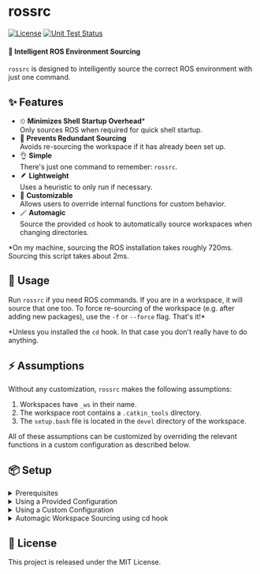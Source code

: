 # rossrc

[![License](https://img.shields.io/github/license/ll-nick/rossrc)](./LICENSE)
[![Unit Test Status](https://img.shields.io/github/actions/workflow/status/ll-nick/rossrc/run-tests.yml?branch=main&label=tests)](https://github.com/ll-nick/rossrc/actions/workflows/run-tests.yml?query=branch%3Amain)

#### 🧠 Intelligent ROS Environment Sourcing

`rossrc` is designed to intelligently source the correct ROS environment with just one command.

## ✨ Features

- ⏲  **Minimizes Shell Startup Overhead***  
  Only sources ROS when required for quick shell startup.
- 🧠 **Prevents Redundant Sourcing**  
  Avoids re-sourcing the workspace if it has already been set up.
- 👌 **Simple**  
  There's just one command to remember: `rossrc`.
- 🪶 **Lightweight**  
  Uses a heuristic to only run if necessary.
- 🔧 **Customizable**  
  Allows users to override internal functions for custom behavior.
- 🪄 **Automagic**  
  Source the provided `cd` hook to automatically source workspaces when changing directories.

*On my machine, sourcing the ROS installation takes roughly 720ms.
Sourcing this script takes about 2ms.

## 🚀 Usage

Run `rossrc` if you need ROS commands.
If you are in a workspace, it will source that one too.
To force re-sourcing of the workspace (e.g. after adding new packages), use the `-f` or `--force` flag.
That's it!*

*Unless you installed the `cd` hook. In that case you don't really have to do anything.

## ⚡️ Assumptions

Without any customization, `rossrc` makes the following assumptions:

1. Workspaces have `_ws` in their name.
2. The workspace root contains a `.catkin_tools` directory.
3. The `setup.bash` file is located in the `devel` directory of the workspace.

All of these assumptions can be customized by overriding the relevant functions in a custom configuration as described below.

## 📦 Setup

<details>
<summary>Prerequisites</summary>

- ROS 1 installation (I know I'm a bit late to the party. It should be easy to adapt this for ROS 2 though).
- Bash shell (sorry, no Zsh support yet).

</details>

<details>
<summary>Using a Provided Configuration</summary>

Just clone this repository and source the relevant `rossrc.*.bash` file in your `.bashrc`.

```bash
git clone https://github.com/ll-nick/rossrc.git ~/.rossrc
```

```bash
# Source the relevant config in your .bashrc, e.g.
source ~/.rossrc/rossrc.noetic.bash
```
</details>

<details>
<summary>Using a Custom Configuration</summary>

You can also create a custom configuration using individual implementations for some functions, e.g.:

```bash
# Create a custom rossrc file, e.g. ~/rossrc.custom.bash
#!/bin/bash

__rossrc_source_global_ros_env() {
    source /opt/some_custom_ros/setup.bash
}

source ~/.rossrc/rossrc.base.bash"
```

Then source this file in your `.bashrc`:

```bash
source ~/rossrc.custom.bash
```

Some key functions that can be overridden include:
- `__rossrc_is_within_workspace_heuristic()`: Estimates if the current directory is inside a workspace using a lightweight heuristic.
- `__rossrc_source_global_ros_env()`: Sources the global ROS installation.
- `__rossrc_get_workspace_root()`: Finds the root of the workspace containing the current working directory.

Check the provided `rossrc.base.bash` file for more details.

</details>

<details>
<summary>Automagic Workspace Sourcing using cd hook</summary>

You can also add the provided `cd` hook to automatically source the workspace when changing directories.
To do this, add the following line to your `.bashrc`:

```bash
source ~/.rossrc/cd_hook.bash
```
</details>

## 📃 License
This project is released under the MIT License.

